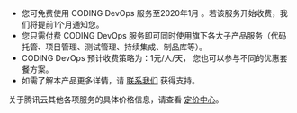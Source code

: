 - 您可免费使用 CODING DevOps 服务至2020年1月 。若该服务开始收费，我们将提前1个月通知您。
- 您只需付费 CODING DevOps 服务即可同时使用旗下各大子产品服务（代码托管、项目管理、测试管理、持续集成、制品库等）。
- CODING DevOps 预计收费策略为：1元/人/天， 您也可以参与不同的优惠套餐方案。
- 如需了解本产品更多详情，请 [联系我们](https://cloud.tencent.com/about/connect) 获得支持。

关于腾讯云其他各项服务的具体价格信息，请查看 [定价中心](https://buy.cloud.tencent.com/price)。





